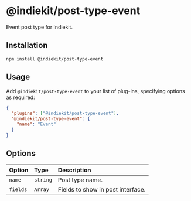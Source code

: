 # @indiekit/post-type-event

Event post type for Indiekit.

## Installation

`npm install @indiekit/post-type-event`

## Usage

Add `@indiekit/post-type-event` to your list of plug-ins, specifying options as required:

```json
{
  "plugins": ["@indiekit/post-type-event"],
  "@indiekit/post-type-event": {
    "name": "Event"
  }
}
```

## Options

| Option   | Type     | Description                       |
| :------- | :------- | :-------------------------------- |
| `name`   | `string` | Post type name.                   |
| `fields` | `Array`  | Fields to show in post interface. |
